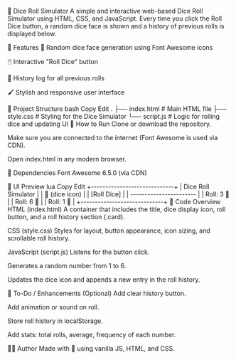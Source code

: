 🎲 Dice Roll Simulator
A simple and interactive web-based Dice Roll Simulator using HTML, CSS, and JavaScript. Every time you click the Roll Dice button, a random dice face is shown and a history of previous rolls is displayed below.

🧩 Features
🎲 Random dice face generation using Font Awesome icons

🖱️ Interactive "Roll Dice" button

📜 History log for all previous rolls

🖌️ Stylish and responsive user interface

📁 Project Structure
bash
Copy
Edit
.
├── index.html        # Main HTML file
├── style.css         # Styling for the Dice Simulator
└── script.js         # Logic for rolling dice and updating UI
🚀 How to Run
Clone or download the repository.

Make sure you are connected to the internet (Font Awesome is used via CDN).

Open index.html in any modern browser.

🔧 Dependencies
Font Awesome 6.5.0 (via CDN)

📸 UI Preview
lua
Copy
Edit
+-----------------------------+
|        Dice Roll Simulator |
|         🎲 (dice icon)     |
|         [Roll Dice]        |
|   -----------------------  |
|   Roll: 3   🎲             |
|   Roll: 6   🎲             |
|   Roll: 1   🎲             |
+-----------------------------+
📜 Code Overview
HTML (index.html)
A container that includes the title, dice display icon, roll button, and a roll history section (.card).

CSS (style.css)
Styles for layout, button appearance, icon sizing, and scrollable roll history.

JavaScript (script.js)
Listens for the button click.

Generates a random number from 1 to 6.

Updates the dice icon and appends a new entry in the roll history.

📌 To-Do / Enhancements (Optional)
Add clear history button.

Add animation or sound on roll.

Store roll history in localStorage.

Add stats: total rolls, average, frequency of each number.

🧑‍💻 Author
Made with 💙 using vanilla JS, HTML, and CSS.

